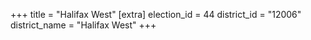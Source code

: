 +++
title = "Halifax West"
[extra]
election_id = 44
district_id = "12006"
district_name = "Halifax West"
+++
